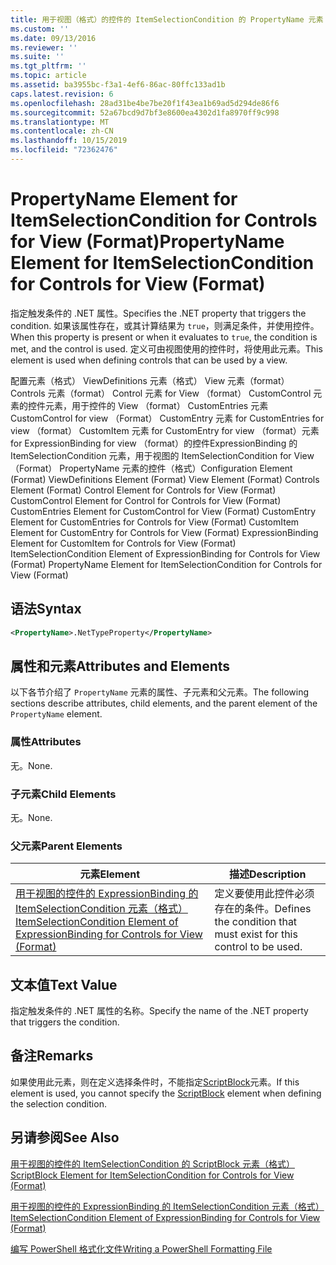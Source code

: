 ```yaml
---
title: 用于视图（格式）的控件的 ItemSelectionCondition 的 PropertyName 元素 |Microsoft Docs
ms.custom: ''
ms.date: 09/13/2016
ms.reviewer: ''
ms.suite: ''
ms.tgt_pltfrm: ''
ms.topic: article
ms.assetid: ba3955bc-f3a1-4ef6-86ac-80ffc133ad1b
caps.latest.revision: 6
ms.openlocfilehash: 28ad31be4be7be20f1f43ea1b69ad5d294de86f6
ms.sourcegitcommit: 52a67bcd9d7bf3e8600ea4302d1fa8970ff9c998
ms.translationtype: MT
ms.contentlocale: zh-CN
ms.lasthandoff: 10/15/2019
ms.locfileid: "72362476"
---
```

# <a name="propertyname-element-for-itemselectioncondition-for-controls-for-view-format"></a><span data-ttu-id="f9c9c-102">PropertyName Element for ItemSelectionCondition for Controls for View (Format)</span><span class="sxs-lookup"><span data-stu-id="f9c9c-102">PropertyName Element for ItemSelectionCondition for Controls for View (Format)</span></span>

<span data-ttu-id="f9c9c-103">指定触发条件的 .NET 属性。</span><span class="sxs-lookup"><span data-stu-id="f9c9c-103">Specifies the .NET property that triggers the condition.</span></span> <span data-ttu-id="f9c9c-104">如果该属性存在，或其计算结果为 `true`，则满足条件，并使用控件。</span><span class="sxs-lookup"><span data-stu-id="f9c9c-104">When this property is present or when it evaluates to `true`, the condition is met, and the control is used.</span></span> <span data-ttu-id="f9c9c-105">定义可由视图使用的控件时，将使用此元素。</span><span class="sxs-lookup"><span data-stu-id="f9c9c-105">This element is used when defining controls that can be used by a view.</span></span>

<span data-ttu-id="f9c9c-106">配置元素（格式） ViewDefinitions 元素（格式） View 元素（format） Controls 元素（format） Control 元素 for View （format） CustomControl 元素的控件元素，用于控件的 View （format） CustomEntries 元素CustomControl for view （Format） CustomEntry 元素 for CustomEntries for view （format） CustomItem 元素 for CustomEntry for view （format）元素 for ExpressionBinding for view （format）的控件ExpressionBinding 的 ItemSelectionCondition 元素，用于视图的 ItemSelectionCondition for View （Format） PropertyName 元素的控件（格式）</span><span class="sxs-lookup"><span data-stu-id="f9c9c-106">Configuration Element (Format) ViewDefinitions Element (Format) View Element (Format) Controls Element (Format) Control Element for Controls for View (Format) CustomControl Element for Control for Controls for View (Format) CustomEntries Element for CustomControl for View (Format) CustomEntry Element for CustomEntries for Controls for View (Format) CustomItem Element for CustomEntry for Controls for View (Format) ExpressionBinding Element for CustomItem for Controls for View (Format) ItemSelectionCondition Element of ExpressionBinding for Controls for View (Format) PropertyName Element for ItemSelectionCondition for Controls for View (Format)</span></span>

## <a name="syntax"></a><span data-ttu-id="f9c9c-107">语法</span><span class="sxs-lookup"><span data-stu-id="f9c9c-107">Syntax</span></span>

```xml
<PropertyName>.NetTypeProperty</PropertyName>
```

## <a name="attributes-and-elements"></a><span data-ttu-id="f9c9c-108">属性和元素</span><span class="sxs-lookup"><span data-stu-id="f9c9c-108">Attributes and Elements</span></span>

<span data-ttu-id="f9c9c-109">以下各节介绍了 `PropertyName` 元素的属性、子元素和父元素。</span><span class="sxs-lookup"><span data-stu-id="f9c9c-109">The following sections describe attributes, child elements, and the parent element of the `PropertyName` element.</span></span>

### <a name="attributes"></a><span data-ttu-id="f9c9c-110">属性</span><span class="sxs-lookup"><span data-stu-id="f9c9c-110">Attributes</span></span>

<span data-ttu-id="f9c9c-111">无。</span><span class="sxs-lookup"><span data-stu-id="f9c9c-111">None.</span></span>

### <a name="child-elements"></a><span data-ttu-id="f9c9c-112">子元素</span><span class="sxs-lookup"><span data-stu-id="f9c9c-112">Child Elements</span></span>

<span data-ttu-id="f9c9c-113">无。</span><span class="sxs-lookup"><span data-stu-id="f9c9c-113">None.</span></span>

### <a name="parent-elements"></a><span data-ttu-id="f9c9c-114">父元素</span><span class="sxs-lookup"><span data-stu-id="f9c9c-114">Parent Elements</span></span>

|<span data-ttu-id="f9c9c-115">元素</span><span class="sxs-lookup"><span data-stu-id="f9c9c-115">Element</span></span>|<span data-ttu-id="f9c9c-116">描述</span><span class="sxs-lookup"><span data-stu-id="f9c9c-116">Description</span></span>|
|-------------|-----------------|
|[<span data-ttu-id="f9c9c-117">用于视图的控件的 ExpressionBinding 的 ItemSelectionCondition 元素（格式）</span><span class="sxs-lookup"><span data-stu-id="f9c9c-117">ItemSelectionCondition Element of ExpressionBinding for Controls for View (Format)</span></span>](./itemselectioncondition-element-for-expressionbinding-for-controls-for-view-format.md)|<span data-ttu-id="f9c9c-118">定义要使用此控件必须存在的条件。</span><span class="sxs-lookup"><span data-stu-id="f9c9c-118">Defines the condition that must exist for this control to be used.</span></span>|

## <a name="text-value"></a><span data-ttu-id="f9c9c-119">文本值</span><span class="sxs-lookup"><span data-stu-id="f9c9c-119">Text Value</span></span>

<span data-ttu-id="f9c9c-120">指定触发条件的 .NET 属性的名称。</span><span class="sxs-lookup"><span data-stu-id="f9c9c-120">Specify the name of the .NET property that triggers the condition.</span></span>

## <a name="remarks"></a><span data-ttu-id="f9c9c-121">备注</span><span class="sxs-lookup"><span data-stu-id="f9c9c-121">Remarks</span></span>

<span data-ttu-id="f9c9c-122">如果使用此元素，则在定义选择条件时，不能指定[ScriptBlock](./scriptblock-element-for-itemselectioncondition-for-controls-for-view-format.md)元素。</span><span class="sxs-lookup"><span data-stu-id="f9c9c-122">If this element is used, you cannot specify the [ScriptBlock](./scriptblock-element-for-itemselectioncondition-for-controls-for-view-format.md) element when defining the selection condition.</span></span>

## <a name="see-also"></a><span data-ttu-id="f9c9c-123">另请参阅</span><span class="sxs-lookup"><span data-stu-id="f9c9c-123">See Also</span></span>

[<span data-ttu-id="f9c9c-124">用于视图的控件的 ItemSelectionCondition 的 ScriptBlock 元素（格式）</span><span class="sxs-lookup"><span data-stu-id="f9c9c-124">ScriptBlock Element for ItemSelectionCondition for Controls for View (Format)</span></span>](./scriptblock-element-for-itemselectioncondition-for-controls-for-view-format.md)

[<span data-ttu-id="f9c9c-125">用于视图的控件的 ExpressionBinding 的 ItemSelectionCondition 元素（格式）</span><span class="sxs-lookup"><span data-stu-id="f9c9c-125">ItemSelectionCondition Element of ExpressionBinding for Controls for View (Format)</span></span>](./itemselectioncondition-element-for-expressionbinding-for-controls-for-view-format.md)

[<span data-ttu-id="f9c9c-126">编写 PowerShell 格式化文件</span><span class="sxs-lookup"><span data-stu-id="f9c9c-126">Writing a PowerShell Formatting File</span></span>](./writing-a-powershell-formatting-file.md)
